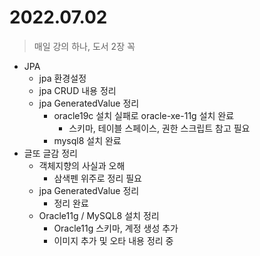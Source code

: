 # 2022.07.02
> 매일 강의 하나, 도서 2장 꼭

- JPA
	- jpa 환경설정
	- jpa CRUD 내용 정리
	- jpa GeneratedValue 정리
		- oracle19c 설치 실패로 oracle-xe-11g 설치 완료
			- 스키마, 테이블 스페이스, 권한 스크립트 참고 필요
		- mysql8 설치 완료
- 글또 글감 정리
	- 객체지향의 사실과 오해
		-	삼색펜 위주로 정리 필요
	- jpa GeneratedValue 정리
		- 정리 완료
	- Oracle11g / MySQL8 설치 정리
		- Oracle11g 스키마, 계정 생성 추가
		- 이미지 추가 및 오타 내용 정리 중
